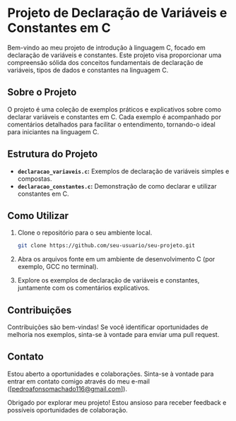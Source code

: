 # Projeto de Declaração de Variáveis e Constantes em C

Bem-vindo ao meu projeto de introdução à linguagem C, focado em declaração de variáveis e constantes. Este projeto visa proporcionar uma compreensão sólida dos conceitos fundamentais de declaração de variáveis, tipos de dados e constantes na linguagem C.

## Sobre o Projeto

O projeto é uma coleção de exemplos práticos e explicativos sobre como declarar variáveis e constantes em C. Cada exemplo é acompanhado por comentários detalhados para facilitar o entendimento, tornando-o ideal para iniciantes na linguagem C.

## Estrutura do Projeto

- **`declaracao_variaveis.c`:** Exemplos de declaração de variáveis simples e compostas.
- **`declaracao_constantes.c`:** Demonstração de como declarar e utilizar constantes em C.

## Como Utilizar

1. Clone o repositório para o seu ambiente local.
    ```bash
    git clone https://github.com/seu-usuario/seu-projeto.git
    ```

2. Abra os arquivos fonte em um ambiente de desenvolvimento C (por exemplo, GCC no terminal).

3. Explore os exemplos de declaração de variáveis e constantes, juntamente com os comentários explicativos.

## Contribuições

Contribuições são bem-vindas! Se você identificar oportunidades de melhoria nos exemplos, sinta-se à vontade para enviar uma pull request.

## Contato

Estou aberto a oportunidades e colaborações. Sinta-se à vontade para entrar em contato comigo através do meu e-mail ([pedroafonsomachado116@gmail.com]).

Obrigado por explorar meu projeto! Estou ansioso para receber feedback e possíveis oportunidades de colaboração.

